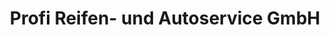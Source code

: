 ---
title: "Profi Reifen- und Autoservice GmbH"
url: /wien/profi-reifen-und-autoservice-gmbh/
shop: Autowerkstatt
---